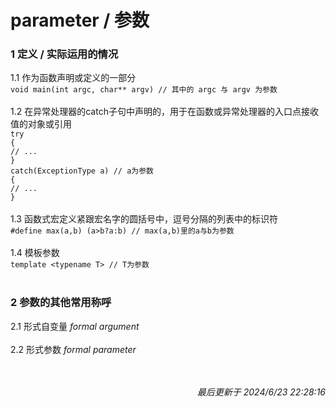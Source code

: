 # parameter / 参数<br>
### 1 定义 / 实际运用的情况<br>
1.1 作为函数声明或定义的一部分<br>
```void main(int argc, char** argv) // 其中的 argc 与 argv 为参数```<br>
<br>
1.2 在异常处理器的catch子句中声明的，用于在函数或异常处理器的入口点接收值的对象或引用<br>
```try```<br>
```{```<br>
```// ...```<br>
```}```<br>
```catch(ExceptionType a) // a为参数```<br>
```{```<br>
```// ...```<br>
```}```<br>
<br>
1.3 函数式宏定义紧跟宏名字的圆括号中，逗号分隔的列表中的标识符<br>
```#define max(a,b) (a>b?a:b) // max(a,b)里的a与b为参数```<br>
<br>
1.4 模板参数<br>
```template <typename T> // T为参数```<br>
<br>
### 2 参数的其他常用称呼<br>
2.1 形式自变量 *formal argument* <br>
<br>
2.2 形式参数 *formal parameter* <br>
<br>
<br><p align="right">*最后更新于 2024/6/23 22:28:16*